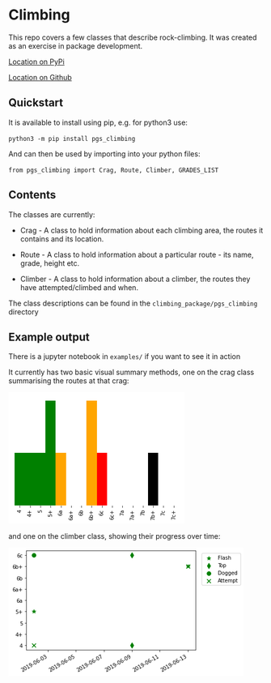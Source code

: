 # Climbing
This repo covers a few classes that describe rock-climbing.  It was created as an exercise in package development.

[Location on PyPi](https://pypi.org/project/pgs-climbing/)

[Location on Github](https://github.com/paul-stubley/Climbing)

## Quickstart
It is available to install using pip, e.g. for python3 use:

`python3 -m pip install pgs_climbing`

And can then be used by importing into your python files:

`from pgs_climbing import Crag, Route, Climber, GRADES_LIST`

## Contents
The classes are currently:

- Crag - A class to hold information about each climbing area, the routes it contains and its location.
- Route - A class to hold information about a particular route - its name, grade, height etc.

- Climber - A class to hold information about a climber, the routes they have attempted/climbed and when.

The class descriptions can be found in the `climbing_package/pgs_climbing` directory

## Example output

There is a jupyter notebook in ```examples/``` if you want to see it in action

It currently has two basic visual summary methods, one on the crag class summarising the routes at that crag:

![Crag_summary](examples/crag_summary.png)

and one on the climber class, showing their progress over time: 

![Climber_progress](examples/climber_progress.png)


